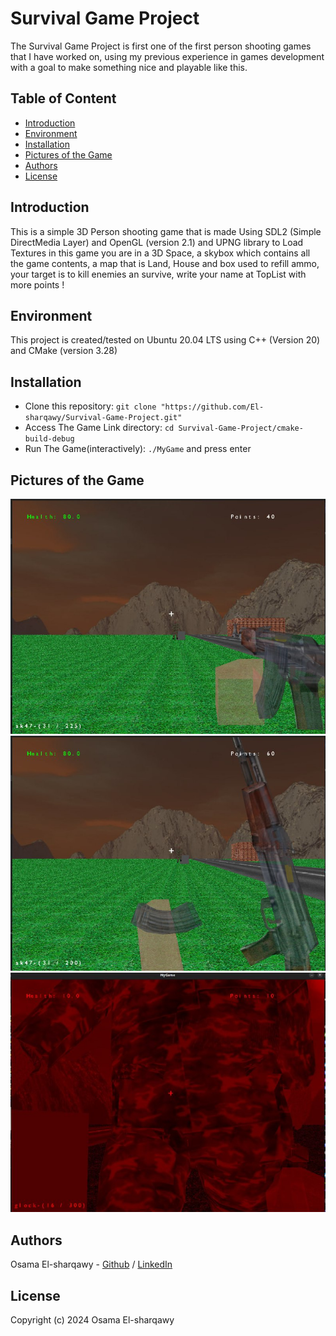 # Survival Game Project
The Survival Game Project is first one of the first person shooting games that I have worked on, using my previous experience in games development with a goal to make something nice and playable like this.

## Table of Content
* [Introduction](#introduction)
* [Environment](#environment)
* [Installation](#installation)
* [Pictures of the Game](#pics-of-game)
* [Authors](#authors)
* [License](#license)

## Introduction
This is a simple 3D Person shooting game that is made Using SDL2 (Simple DirectMedia Layer) and OpenGL (version 2.1) and UPNG library to Load Textures
in this game you are in a 3D Space, a skybox which contains all the game contents, a map that is Land, House and box used to refill ammo, your target is to kill enemies an survive, write your name at TopList with more points !

## Environment
This project is created/tested on Ubuntu 20.04 LTS using C++ (Version 20) and CMake (version 3.28)

## Installation
* Clone this repository: `git clone "https://github.com/El-sharqawy/Survival-Game-Project.git"`
* Access The Game Link directory: `cd Survival-Game-Project/cmake-build-debug`
* Run The Game(interactively): `./MyGame` and press enter


## Pictures of the Game

![Demonstrative image](/Images/First.png)
![Demonstrative image2](/Images/Second.png)
![Demonstrative image3](/Images/Third.png)

## Authors

Osama El-sharqawy - [Github](https://github.com/El-sharqawy) / [LinkedIn](https://www.linkedin.com/in/osama-elsharqawy/)

## License

Copyright (c) 2024 Osama El-sharqawy
